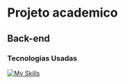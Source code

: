# Projeto academico 

## Back-end 

### Tecnologias Usadas 
[![My Skills](https://skillicons.dev/icons?i=js,nodejs,express,mongodb)](https://skillicons.dev)
